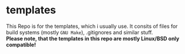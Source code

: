 # templates

This Repo is for the templates, which i usually use. It consits of files for build systems (mostly `GNU Make`), .gitignores and similar stuff.<br>
**Please note, that the templates in this repo are mostly Linux/BSD only compatible!**